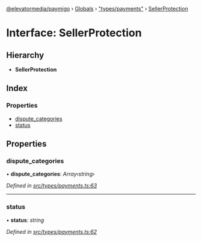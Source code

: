 [@elevatormedia/paymigo](../README.md) › [Globals](../globals.md) › ["types/payments"](../modules/_types_payments_.md) › [SellerProtection](_types_payments_.sellerprotection.md)

# Interface: SellerProtection

## Hierarchy

-   **SellerProtection**

## Index

### Properties

-   [dispute_categories](_types_payments_.sellerprotection.md#dispute_categories)
-   [status](_types_payments_.sellerprotection.md#status)

## Properties

### dispute_categories

• **dispute_categories**: _Array‹string›_

_Defined in [src/types/payments.ts:63](https://github.com/ELEVATORmedia/paymigo/blob/02f279b/src/types/payments.ts#L63)_

---

### status

• **status**: _string_

_Defined in [src/types/payments.ts:62](https://github.com/ELEVATORmedia/paymigo/blob/02f279b/src/types/payments.ts#L62)_
